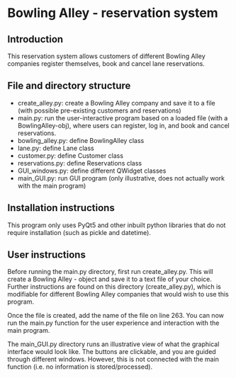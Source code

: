 # Bowling Alley - reservation system

## Introduction
This reservation system allows customers of different Bowling Alley companies register themselves, book and cancel 
lane reservations.

## File and directory structure
- create_alley.py: create a Bowling Alley company and save it to a file (with possible pre-existing customers and 
reservations)
- main.py: run the user-interactive program based on a loaded file (with a BowlingAlley-obj), where users can register,
log in, and book and cancel reservations.
- bowling_alley.py: define BowlingAlley class
- lane.py: define Lane class
- customer.py: define Customer class
- reservations.py: define Reservations class
- GUI_windows.py: define different QWidget classes
- main_GUI.py: run GUI program (only illustrative, does not actually work with the main program)

## Installation instructions
This program only uses PyQt5 and other inbuilt python libraries that do not require installation (such as pickle and 
datetime).

## User instructions
Before running the main.py directory, first run create_alley.py. This will create a Bowling Alley - object and save it 
to a text file of your choice. Further instructions are found on this directory (create_alley.py), which is modifiable 
for different Bowling Alley companies that would wish to use this program.

Once the file is created, add the name of the file on line 263.
You can now run the main.py function for the user experience and interaction with the main program.

The main_GUI.py directory runs an illustrative view of what the graphical interface would look like. The buttons are 
clickable, and you are guided through different windows. However, this is not connected with the main function (i.e. 
no information is stored/processed).

